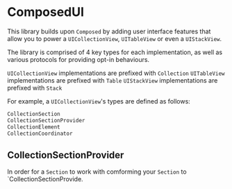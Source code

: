 # ComposedUI

This library builds upon `Composed` by adding user interface features that allow you to power a `UICollectionView`, `UITableView` or even a `UIStackView`.

The library is comprised of 4 key types for each implementation, as well as various protocols for providing opt-in behaviours. 

`UICollectionView` implementations are prefixed with `Collection`
`UITableView` implementations are prefixed with `Table`
`UIStackView` implementations are prefixed with `Stack`

For example, a `UICollectionView`'s types are defined as follows:

```swift
CollectionSection
CollectionSectionProvider
CollectionElement
CollectionCoordinator
```

## CollectionSectionProvider

In order for a `Section` to work with  comforming your `Section` to `CollectionSectionProvide. 
